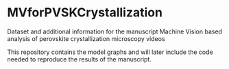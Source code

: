 # MVforPVSKCrystallization
Dataset and additional information for the manuscript Machine Vision based analysis of perovskite crystallization microscopy videos

This repository contains the model graphs and will later include the code needed to reproduce the results of the manuscript.

